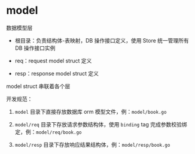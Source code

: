 # model

数据模型层

- 根目录：负责结构体-表映射，DB 操作接口定义，使用 Store 统一管理所有 DB 操作接口实例

- req：request model struct 定义

- resp：response model struct 定义

model struct 串联着各个层

开发规范：

1. `model` 目录下直接存放数据库 orm 模型文件，例：`model/book.go`


2. `model/req` 目录下存放请求参数结构体，使用 `binding` tag 完成参数校验绑定，例：`model/req/book.go`


3. `model/resp` 目录下存放响应结果结构体，例：`model/resp/book.go`